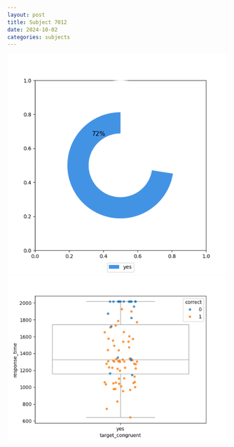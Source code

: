 ```yaml
---
layout: post
title: Subject 7012
date: 2024-10-02
categories: subjects
---
```


![](data/7012/run-1/7012_accuracy_target_congruence.png)
![](data/7012/run-1/7012_rt_congruence.png)

